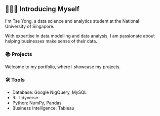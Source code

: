## 🙋🏻‍♂️ Introducing Myself

I'm Tse Yong, a data science and analytics student at the National University of Singapore.

With expertise in data modelling and data analysis, I am passionate about helping businesses make sense of their data.

### 📚 Projects

Welcome to  my portfolio, where I showcase my projects.

### 🛠️ Tools

- Database: Google NigQuery, MySQL
- R: Tidyverse
- Python: NumPy, Pandas
- Business Intelligence: Tableau




<!--
**tseyongg/tseyongg** is a ✨ _special_ ✨ repository because its `README.md` (this file) appears on your GitHub profile.

Here are some ideas to get you started:

- 🔭 I’m currently working on ...
- 🌱 I’m currently learning ...
- 👯 I’m looking to collaborate on ...
- 🤔 I’m looking for help with ...
- 💬 Ask me about ...
- 📫 How to reach me: ...
- 😄 Pronouns: ...
- ⚡ Fun fact: ...
-->
